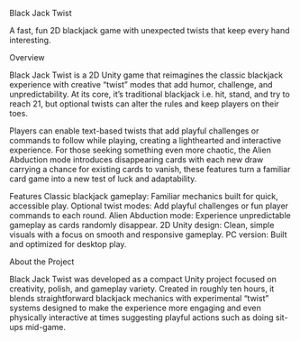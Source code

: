 Black Jack Twist

A fast, fun 2D blackjack game with unexpected twists that keep every hand interesting.

Overview

Black Jack Twist is a 2D Unity game that reimagines the classic blackjack experience with creative “twist” modes that add humor, challenge, and unpredictability. At its core, it’s traditional blackjack i.e. hit, stand, and try to reach 21, but optional twists can alter the rules and keep players on their toes.

Players can enable text-based twists that add playful challenges or commands to follow while playing, creating a lighthearted and interactive experience. For those seeking something even more chaotic, the Alien Abduction mode introduces disappearing cards with each new draw carrying a chance for existing cards to vanish, these features turn a familiar card game into a new test of luck and adaptability.

Features
Classic blackjack gameplay: Familiar mechanics built for quick, accessible play.
Optional twist modes: Add playful challenges or fun player commands to each round.
Alien Abduction mode: Experience unpredictable gameplay as cards randomly disappear.
2D Unity design: Clean, simple visuals with a focus on smooth and responsive gameplay.
PC version: Built and optimized for desktop play.

About the Project

Black Jack Twist was developed as a compact Unity project focused on creativity, polish, and gameplay variety. Created in roughly ten hours, it blends straightforward blackjack mechanics with experimental “twist” systems designed to make the experience more engaging and even physically interactive at times suggesting playful actions such as doing sit-ups mid-game.
